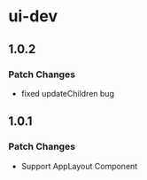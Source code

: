 # ui-dev

## 1.0.2

### Patch Changes

- fixed updateChildren bug

## 1.0.1

### Patch Changes

- Support AppLayout Component
